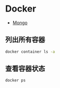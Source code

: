 # Docker

* [Mongo](./mongo.md)

## 列出所有容器

```bash
docker container ls -a 
```

## 查看容器状态

```bash
docker ps
```
